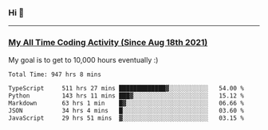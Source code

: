 ### Hi 🙂

---

### <a href="https://wakatime.com/@Eroxl">My All Time Coding Activity (Since Aug 18th 2021)</a>
My goal is to get to 10,000 hours eventually :)
<!--START_SECTION:waka-->

```txt
Total Time: 947 hrs 8 mins

TypeScript     511 hrs 27 mins █████████████▓░░░░░░░░░░░   54.00 %
Python         143 hrs 11 mins ███▓░░░░░░░░░░░░░░░░░░░░░   15.12 %
Markdown       63 hrs 1 min    █▓░░░░░░░░░░░░░░░░░░░░░░░   06.66 %
JSON           34 hrs 4 mins   █░░░░░░░░░░░░░░░░░░░░░░░░   03.60 %
JavaScript     29 hrs 51 mins  ▓░░░░░░░░░░░░░░░░░░░░░░░░   03.15 %
```

<!--END_SECTION:waka-->
